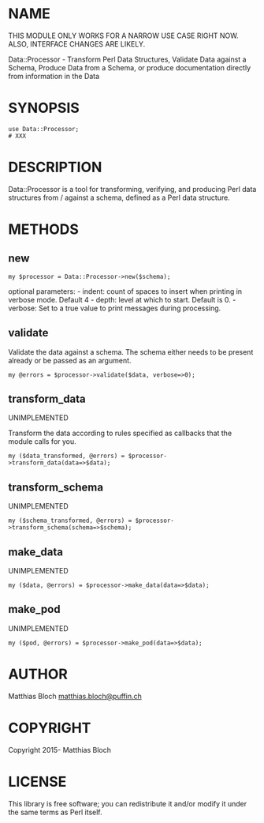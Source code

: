 # NAME

THIS MODULE ONLY WORKS FOR A NARROW USE CASE RIGHT NOW. ALSO, INTERFACE CHANGES ARE LIKELY.

Data::Processor - Transform Perl Data Structures, Validate Data against a Schema, Produce Data from a Schema, or produce documentation directly from information in the Data

# SYNOPSIS

    use Data::Processor;
    # XXX

# DESCRIPTION

Data::Processor is a tool for transforming, verifying, and producing Perl data structures from / against a schema, defined as a Perl data structure.

# METHODS

## new

    my $processor = Data::Processor->new($schema);

optional parameters:
\- indent: count of spaces to insert when printing in verbose mode. Default 4
\- depth: level at which to start. Default is 0.
\- verbose: Set to a true value to print messages during processing.

## validate
Validate the data against a schema. The schema either needs to be present
already or be passed as an argument.

    my @errors = $processor->validate($data, verbose=>0);

## transform\_data

UNIMPLEMENTED

Transform the data according to rules specified as callbacks that the
module calls for you.

    my ($data_transformed, @errors) = $processor->transform_data(data=>$data);

## transform\_schema

UNIMPLEMENTED

    my ($schema_transformed, @errors) = $processor->transform_schema(schema=>$schema);

## make\_data

UNIMPLEMENTED

    my ($data, @errors) = $processor->make_data(data=>$data);

## make\_pod

UNIMPLEMENTED

    my ($pod, @errors) = $processor->make_pod(data=>$data);

# AUTHOR

Matthias Bloch <matthias.bloch@puffin.ch>

# COPYRIGHT

Copyright 2015- Matthias Bloch

# LICENSE

This library is free software; you can redistribute it and/or modify
it under the same terms as Perl itself.
